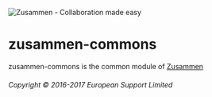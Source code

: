 ![Zusammen - Collaboration made easy](https://raw.githubusercontent.com/open-amdocs/zusammen/master/docs/images/zusammen_logo_final_888px.png)
# zusammen-commons

zusammen-commons is the common module of [Zusammen](https://github.com/open-amdocs/zusammen)

###### Copyright © 2016-2017 European Support Limited
